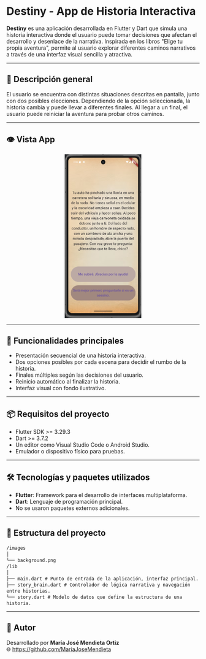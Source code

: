 # Destiny - App de Historia Interactiva

**Destiny** es una aplicación desarrollada en Flutter y Dart que simula una historia interactiva donde el usuario puede tomar decisiones que afectan el desarrollo y desenlace de la narrativa. Inspirada en los libros "Elige tu propia aventura", permite al usuario explorar diferentes caminos narrativos a través de una interfaz visual sencilla y atractiva.

---

## 🧠 Descripción general

El usuario se encuentra con distintas situaciones descritas en pantalla, junto con dos posibles elecciones. Dependiendo de la opción seleccionada, la historia cambia y puede llevar a diferentes finales. Al llegar a un final, el usuario puede reiniciar la aventura para probar otros caminos.

---

## 👁 Vista App
<p align="center">
  <img src="app.png" width="200"/>
</p>

---

## 🚀 Funcionalidades principales

- Presentación secuencial de una historia interactiva.
- Dos opciones posibles por cada escena para decidir el rumbo de la historia.
- Finales múltiples según las decisiones del usuario.
- Reinicio automático al finalizar la historia.
- Interfaz visual con fondo ilustrativo.

---

## 📦 Requisitos del proyecto

- Flutter SDK >= 3.29.3
- Dart >= 3.7.2
- Un editor como Visual Studio Code o Android Studio.
- Emulador o dispositivo físico para pruebas.

---

## 🛠️ Tecnologías y paquetes utilizados

- **Flutter**: Framework para el desarrollo de interfaces multiplataforma.
- **Dart**: Lenguaje de programación principal.
- No se usaron paquetes externos adicionales.

---

## 📁 Estructura del proyecto
```
/images
│
└── background.png
/lib
│
├── main.dart # Punto de entrada de la aplicación, interfaz principal.
├── story_brain.dart # Controlador de lógica narrativa y navegación entre historias.
└── story.dart # Modelo de datos que define la estructura de una historia.
```
---

## 👤 Autor

Desarrollado por **María José Mendieta Ortiz**   
🌐 https://github.com/MariaJoseMendieta
